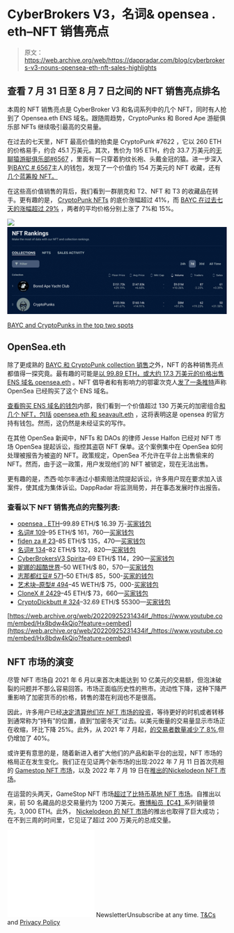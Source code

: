 # CyberBrokers V3，名词& opensea . eth–NFT 销售亮点

> 原文：<https://web.archive.org/web/https://dappradar.com/blog/cyberbrokers-v3-nouns-opensea-eth-nft-sales-highlights>

## 查看 7 月 31 日至 8 月 7 日之间的 NFT 销售亮点排名

本周的 NFT 销售亮点是 CyberBroker V3 和名词系列中的几个 NFT，同时有人抢到了 Opensea.eth ENS 域名。跟随周趋势，CryptoPunks 和 Bored Ape 游艇俱乐部 NFTs 继续吸引最高的交易量。

在过去的七天里，NFT 最高价值的拍卖是 CryptoPunk #7622 ，它以 260 ETH 的价格易手，约合 45.1 万美元。其次，售价为 195 ETH，约合 33.7 万美元的[无聊猿游艇俱乐部#6567](https://web.archive.org/web/20220925231434/https://dappradar.com/hub/assets/eth/0xbc4ca0eda7647a8ab7c2061c2e118a18a936f13d/6567) ，里面有一只穿着豹纹长袍、头戴金冠的猿。进一步深入到[BAYC # 6567](https://web.archive.org/web/20220925231434/https://dappradar.com/hub/wallet/eth/0x01477733654da24e03f497c7fe8d1a5e25b7795a/nfts)主人的钱包，发现了一个价值约 154 万美元的 NFT 收藏，还有[几个蓝筹股 NFT。](https://web.archive.org/web/20220925231434/https://dappradar.com/hub/wallet/eth/0x01477733654da24e03f497c7fe8d1a5e25b7795a/nfts)

在这些高价值销售的背后，我们看到一群朋克和 T2、NFT 和 T3 的收藏品在转手。更有趣的是， [CryptoPunk NFTs](https://web.archive.org/web/20220925231434/https://dappradar.com/hub/nft-explorer/collection/cryptopunks) 的底价涨幅超过 41%，而 [BAYC 在过去七天的涨幅超过 29%](https://web.archive.org/web/20220925231434/https://dappradar.com/hub/nft-explorer/collection/bored-ape-yacht-club) ，两者的平均价格分别上涨了 7%和 15%。

![](img/cf62fd483c916b794dbe5346296109b1.png)![](img/4cb8b954aea8d3d1c6a712a6d15a6335.png)

[BAYC and CryptoPunks in the top two spots](https://web.archive.org/web/20220925231434/https://dappradar.com/hub/nft-explorer?period=week)

## OpenSea.eth

除了更成熟的 [BAYC 和 CryptoPunk collection 销售](https://web.archive.org/web/20220925231434/https://dappradar.com/nft/sales)之外，NFT 的各种销售亮点都值得一探究竟。最有趣的可能是[以 99.89 ETH，或大约 17.3 万美元的价格出售 ENS 域名 opensea.eth](https://web.archive.org/web/20220925231434/https://dappradar.com/hub/assets/eth/0x57f1887a8bf19b14fc0df6fd9b2acc9af147ea85/100567917540867090294947113176792694600738763480337589720715443766007246631145) 。NFT 倡导者和有影响力的鄂霍次克人[发了一条推特](https://web.archive.org/web/20220925231434/https://twitter.com/NFTherder/status/1554690299976454145)声称 OpenSea 已经购买了这个 ENS 域名。

[查看购买 ENS 域名的钱包](https://web.archive.org/web/20220925231434/https://dappradar.com/hub/wallet/eth/0x5b3256965e7c3cf26e11fcaf296dfc8807c01073/assets)内部，我们看到一个价值超过 130 万美元的加密组合[和几个 NFT，包括](https://web.archive.org/web/20220925231434/https://dappradar.com/hub/wallet/eth/0x5b3256965e7c3cf26e11fcaf296dfc8807c01073/assets) [opensea.eth 和 seavault.eth](https://web.archive.org/web/20220925231434/https://dappradar.com/hub/wallet/eth/0x5b3256965e7c3cf26e11fcaf296dfc8807c01073/nfts/1/ens) ，这将表明这是 opensea 的官方持有钱包。然而，这仍然是未经证实的写作。

在其他 OpenSea 新闻中，NFTs 和 DAOs 的律师 Jesse Halfon 已经对 NFT 市场 OpenSea 提起诉讼，指控其盗窃 NFT 保单。这个案例集中在 OpenSea 如何处理被报告为被盗的 NFT。政策规定，OpenSea 不允许在平台上出售偷来的 NFT。然而，由于这一政策，用户发现他们的 NFT 被锁定，现在无法出售。

更有趣的是，杰西·哈尔丰通过小额索赔法院提起诉讼，许多用户现在要求加入该案件，使其成为集体诉讼。DappRadar 将监测局势，并在事态发展时作出报告。

### 查看以下 NFT 销售亮点的完整列表:

*   [opensea . ETH](https://web.archive.org/web/20220925231434/https://dappradar.com/hub/assets/eth/0x57f1887a8bf19b14fc0df6fd9b2acc9af147ea85/100567917540867090294947113176792694600738763480337589720715443766007246631145)–99.89 ETH/$ 16.39 万-[买家钱包](https://web.archive.org/web/20220925231434/https://dappradar.com/hub/wallet/eth/0x5b3256965e7c3cf26e11fcaf296dfc8807c01073)
*   [名词# 109](https://web.archive.org/web/20220925231434/https://dappradar.com/hub/assets/eth/0x9c8ff314c9bc7f6e59a9d9225fb22946427edc03/109)–95 ETH/$ 161，760—[买家钱包](https://web.archive.org/web/20220925231434/https://dappradar.com/hub/wallet/eth/0x99e14da3a40ae897ebd88e972683f0046b4d7fe6)
*   [fiden za # 23](https://web.archive.org/web/20220925231434/https://dappradar.com/hub/assets/eth/0xa7d8d9ef8d8ce8992df33d8b8cf4aebabd5bd270/78000023)–85 ETH/$ 135，470—[买家钱包](https://web.archive.org/web/20220925231434/https://dappradar.com/hub/wallet/eth/0x585f4fbe2d2a889c286fa71fb81d01f30773f4b1)
*   [名词# 134](https://web.archive.org/web/20220925231434/https://dappradar.com/hub/assets/eth/0x9c8ff314c9bc7f6e59a9d9225fb22946427edc03/134)–82 ETH/$ 132，820—[买家钱包](https://web.archive.org/web/20220925231434/https://dappradar.com/hub/wallet/eth/0x7decf7a31168778f311c57b9a948abaa7321001e)
*   [CyberBrokersV3 Spirita](https://web.archive.org/web/20220925231434/https://dappradar.com/hub/assets/eth/0x892848074ddea461a15f337250da3ce55580ca85/6981)–69 ETH/$ 114，290—[买家钱包](https://web.archive.org/web/20220925231434/https://dappradar.com/hub/wallet/eth/0xeae448e1537aa3c6b2a37e2ab26bba7ca2de9436)
*   [妮娜的超酷世界](https://web.archive.org/web/20220925231434/https://dappradar.com/hub/assets/eth/0x670d4dd2e6badfbbd372d0d37e06cd2852754a04/4969)–50 WETH/$ 80，570—[买家钱包](https://web.archive.org/web/20220925231434/https://dappradar.com/hub/wallet/eth/0xd0afdb750dd8c5c6a82a17e90333944d1ecdfcea)
*   [志那都红豆# 571](https://web.archive.org/web/20220925231434/https://dappradar.com/hub/assets/eth/0xed5af388653567af2f388e6224dc7c4b3241c544/571)–50 ETH/$ 85，500-[买家的钱包](https://web.archive.org/web/20220925231434/https://dappradar.com/hub/wallet/eth/0x9b41c74c35ef76d4d0e7f01a253ff6bdb52d1e05)
*   [艺术块–原型# 494](https://web.archive.org/web/20220925231434/https://dappradar.com/hub/assets/eth/0xa7d8d9ef8d8ce8992df33d8b8cf4aebabd5bd270/23000494)–45 WETH/$ 75，000-[买家钱包](https://web.archive.org/web/20220925231434/https://dappradar.com/hub/wallet/eth/0x144822a06f8eda20012f1310b51dbeb1bbfbc139)
*   [CloneX # 2429](https://web.archive.org/web/20220925231434/https://dappradar.com/hub/assets/eth/0x49cf6f5d44e70224e2e23fdcdd2c053f30ada28b/16250)–45 ETH/$ 73，660—[买家钱包](https://web.archive.org/web/20220925231434/https://dappradar.com/hub/wallet/eth/0x18beceb3674f20ee3f75c03ef06542c8c882d088)
*   [CryptoDickbutt # 324](https://web.archive.org/web/20220925231434/https://dappradar.com/hub/assets/eth/0x42069abfe407c60cf4ae4112bedead391dba1cdb/324)–32.69 ETH/$ 55300—[买家钱包](https://web.archive.org/web/20220925231434/https://dappradar.com/hub/wallet/eth/0x3f7047a40f6d24902ef114931252e9777c442b24)

[https://web.archive.org/web/20220925231434if_/https://www.youtube.com/embed/Hx8bdw4kQio?feature=oembed](https://web.archive.org/web/20220925231434if_/https://www.youtube.com/embed/Hx8bdw4kQio?feature=oembed)

## NFT 市场的演变

尽管 NFT 市场自 2021 年 6 月以来首次未能达到 10 亿美元的交易额，但泡沫破裂的问题并不那么容易回答。市场正面临历史性的熊市。流动性下降，这种下降严重影响了加密货币的价格，转售的潜在利润也不是很高。

因此，许多用户已经[决定清算他们在 NFT 市场的投资](https://web.archive.org/web/20220925231434/https://dappradar.com/blog/dappradar-blockchain-industry-report-july-2022/#bubble-burst)，等待更好的时机或者转移到通常称为“持有”的位置，直到“加密冬天”过去。以美元衡量的交易量显示市场正在收缩，环比下降 25%。此外，从 2021 年 7 月起，[的交易者数量减少了 8%](https://web.archive.org/web/20220925231434/https://dappradar.com/blog/dappradar-blockchain-industry-report-july-2022/#bubble-burst),但仍增加了 40%。

或许更有意思的是，随着新进入者扩大他们的产品和新平台的出现，NFT 市场的格局正在发生变化。我们正在见证两个新市场的出现:2022 年 7 月 11 日首次亮相的 [Gamestop NFT 市场](https://web.archive.org/web/20220925231434/https://nft.gamestop.com/)，以及 2022 年 7 月 19 日在[推出的](https://web.archive.org/web/20220925231434/https://mobile.twitter.com/nickelodeon_nft/status/1549480228828975105)[Nickelodeon NFT 市场](https://web.archive.org/web/20220925231434/https://nickelodeon.xyz/marketplace/)。

在运营的头两天，GameStop NFT 市场[超过了比特币基地 NFT 市场](https://web.archive.org/web/20220925231434/https://www.coindesk.com/business/2022/07/19/gamestops-nft-marketplace-opening-week-sales-eclipses-coinbase-volume/)。自推出以来，前 50 名藏品的总交易量约为 1200 万美元。[赛博船员【C4】](https://web.archive.org/web/20220925231434/https://nft.gamestop.com/collection/cybercrew?r=MCwzNzE4Myw1OQ%3D%3D)系列销量领先，3,000 ETH。此外， [Nickelodeon 的 NFT 市场](https://web.archive.org/web/20220925231434/https://nickelodeon.xyz/)的推出也取得了巨大成功；在不到三周的时间里，它见证了超过 200 万美元的总成交量。

![](img/6d5a4a2d609c56e1a5771717e54ba759.png) NewsletterUnsubscribe at any time. [T&Cs](https://web.archive.org/web/20220925231434/https://dappradar.com/terms) and [Privacy Policy](https://web.archive.org/web/20220925231434/https://dappradar.com/privacy-policy)